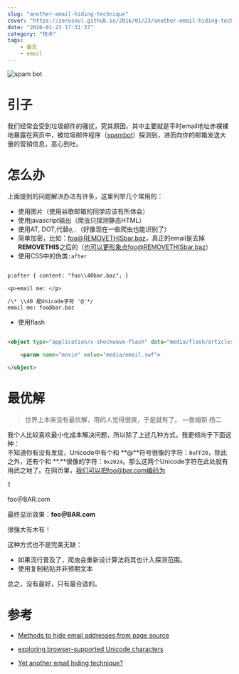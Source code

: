 ```yaml
---
slug: "another-email-hiding-technique"
cover: "https://zerosoul.github.io/2016/01/23/another-email-hiding-technique/spambot.jpg"
date: "2016-01-23 17:31:37"
category: "技术"
tags:
    - 备忘
    - email
---
```

![spam bot](https://zerosoul.github.io/2016/01/23/another-email-hiding-technique/spambot.jpg)

[](#引子 "引子")引子
==============

我们经常会受到垃圾邮件的骚扰，究其原因，其中主要就是平时email地址赤裸裸地暴露在网页中，被垃圾邮件程序（[spambot](https://en.wikipedia.org/wiki/Spambot)）探测到，进而向你的邮箱发送大量的营销信息，恶心到吐。

[](#怎么办 "怎么办")怎么办
=================

上面提到的问题解决办法有许多，这里列举几个常用的：

-   使用图片（使用谷歌邮箱的同学应该有所体会）
-   使用javascript输出（爬虫只探测静态HTML）
-   使用AT, DOT,代替`@`,`.`（好像现在一些爬虫也能识别了）
-   简单加密，比如：foo@REMOVETHISbar.baz，真正的email是去掉 **REMOVETHIS**之后的（也可以更形象点foo@REMOVETHISbar.baz）
-   使用CSS中的伪类`:after`

``` html

p:after { content: "foo\\40bar.baz"; }

<p>email me: </p>

/\* \\40 是Unicode字符 '@'*/
email me: foo@bar.baz

```
-   使用flash

``` html

<object type="application/x-shockwave-flash" data="media/flash/articles/email.swf" codebase="http://fpdownload.macromedia.com/pub/shockwave/cabs/flash/swflash.cab#version=6,0,0,0">

    <param name="movie" value="media/email.swf">

</object>
```
[](#最优解 "最优解")最优解
=================

> 世界上本来没有最优解，用的人觉得很爽，于是就有了。 —詹姆斯.杨二

我个人比较喜欢最小化成本解决问题，所以除了上述几种方式，我更倾向于下面这种：  
不知道你有没有发现，Unicode中有个和 **@**符号很像的字符：`0xFF20`，除此之外，还有个和 **.**很像的字符：`0x2024`。那么这两个Unicode字符在此处就有用武之地了。在网页里，我们可以把foo@bar.com编码为  

1

foo&#xFF20;BAR&#X2024;com

最终显示效果：**foo＠BAR․com**

很强大有木有！

这种方式也不是完美无缺：

-   如果流行普及了，爬虫会重新设计算法将其也计入探测范围。
-   使用复制粘贴并非预期文本

总之，没有最好，只有最合适的。

[](#参考 "参考")参考
==============

-   [Methods to hide email addresses from page source](http://www.csarven.ca/hiding-email-addresses)
    
-   [exploring browser-supported Unicode characters](http://lea.verou.me/2009/11/exploring-browser-supported-unicode-characters-and-a-tweet-shortening-experiment/)
    
-   [Yet another email hiding technique?](http://lea.verou.me/2009/11/yet-another-email-hiding-technique/)